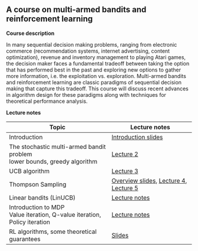 

## A course on multi-armed bandits and reinforcement learning

**Course description**

In many sequential decision making problems, ranging from electronic commerce (recommendation systems, internet advertising, 
content optimization), revenue and inventory management to playing Atari games, the decision maker faces a fundamental tradeoff 
between taking the option that has performed best in the past and exploring new options to gather more information, i.e. 
the exploitation vs. exploration. Multi-armed bandits and reinforcement learning are classic paradigms of sequential decision making that 
capture this tradeoff. This course will discuss recent advances in algorithm design for these paradigms along with techniques 
for theoretical performance analysis.

**Lecture notes**

| Topic|  Lecture notes |
|------|-----------|
|Introduction | [Introduction slides](Intro.pdf) |
|The stochastic multi-armed bandit problem <br> lower bounds, greedy algorithm |[Lecture 2](Lecture%202.pdf) |
|UCB algorithm | [Lecture 3](Lecture%203.pdf) |
|Thompson Sampling | [Overview slides](Thompson%20Sampling%20overview.pdf), [Lecture 4](Lecture%204.pdf), [Lecture 5](Lecture%205.pdf)|
|Linear bandits (LinUCB) | [Lecture notes](Lecture%20linear%20bandit.pdf)|
|Introduction to MDP <br> Value iteration, Q-value iteration, Policy iteration | [Lecture notes](Lecture%20MDP.pdf)|
|RL algorithms, some theoretical guarantees | [Slides](RL%20guarantees%20SDM%20v2.pdf)|
